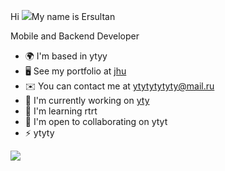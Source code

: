 Hi ![](https://user-images.githubusercontent.com/18350557/176309783-0785949b-9127-417c-8b55-ab5a4333674e.gif)My name is Ersultan

Mobile and Backend Developer


* 🌍  I'm based in ytyy
* 🖥️  See my portfolio at [jhu](http://iuhuhopopopopopop)
* ✉️  You can contact me at [ytytytytyty@mail.ru](mailto:ytytytytyty@mail.ru)
* 🚀  I'm currently working on [yty](http://ytyt)
* 🧠  I'm learning rtrt
* 🤝  I'm open to collaborating on ytyt
* ⚡  ytyty

<a href="https://www.github.com/ers777" target="_blank" rel="noreferrer"><img
src="https://img.shields.io/github/followers/ers777?logo=github&style=for-the-badge&color=facc15&labelColor=22272e" /></a>

